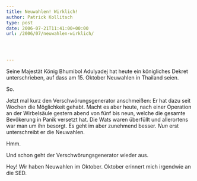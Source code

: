 ```yaml
---
title: Neuwahlen! Wirklich!
author: Patrick Kollitsch
type: post
date: 2006-07-21T11:41:00+00:00
url: /2006/07/neuwahlen-wirklich/




---
```

Seine Majest&auml;t K&ouml;nig Bhumibol Adulyadej hat heute ein k&ouml;nigliches Dekret unterschrieben, auf dass am 15. Oktober Neuwahlen in Thailand seien.

So.

Jetzt mal kurz den Verschw&ouml;rungsgenerator anschmei&szlig;en: Er hat dazu seit Wochen die M&ouml;glichkeit gehabt. Macht es aber heute, nach einer Operation an der Wirbels&auml;ule gestern abend von f&uuml;nf bis neun, welche die gesamte Bev&ouml;kerung in Panik versetzt hat. Die Wats waren &uuml;berf&uuml;llt und allerortens war man um ihn besorgt. Es geht im aber zunehmend besser. _Nun_ erst unterschreibt er die Neuwahlen. 

Hmm.

Und schon geht der Verschw&ouml;rungsgenerator wieder aus.

Hey! Wir haben Neuwahlen im Oktober. Oktober erinnert mich irgendwie an die SED.
